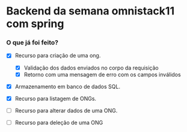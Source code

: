 # Backend da semana omnistack11 com spring

### O que já foi feito?

- [X] Recurso para criação de uma ong.
    - [X] Validação dos dados enviados no corpo da requisição
    - [X] Retorno com uma mensagem de erro com os campos inválidos
- [X] Armazenamento em banco de dados SQL.
- [X] Recurso para listagem de ONGs.
- [ ] Recurso para alterar dados de uma ONG.
- [ ] Recurso para deleção de uma ONG



